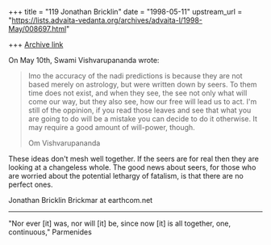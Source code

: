 +++
title = "119 Jonathan Bricklin"
date = "1998-05-11"
upstream_url = "https://lists.advaita-vedanta.org/archives/advaita-l/1998-May/008697.html"

+++
[Archive link](https://lists.advaita-vedanta.org/archives/advaita-l/1998-May/008697.html)

On May 10th, Swami Vishvarupananda wrote:




>Imo the accuracy of the nadi predictions is because they are not based
>merely on astrology, but were written down by seers. To them time does not
>exist, and when they see, the see not only what will come our way, but they
>also see, how our free will lead us to act. I'm still of the oppinion, if
>you read those leaves and see that what you are going to do will be a
>mistake you can decide to do it otherwise. It may require a good amount of
>will-power, though.
>
>Om Vishvarupananda

These ideas don't mesh well together.  If the seers are for real then they
are looking at a changeless whole. The good news about seers, for those who
are worried about the potential lethargy of fatalism, is that there are no
perfect ones.

Jonathan Bricklin
Brickmar at earthcom.net

----------------
"Nor ever [it] was, nor will [it] be, since now [it] is all together, one,
continuous,"
Parmenides

